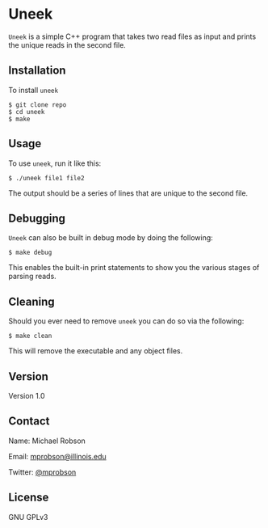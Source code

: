 # Uneek
`Uneek` is a simple C++ program that takes two read files as input and prints the unique reads in the second file.

## Installation
To install `uneek` 
```
$ git clone repo
$ cd uneek
$ make
```

## Usage
To use `uneek`, run it like this:

```
$ ./uneek file1 file2
```

The output should be a series of lines that are unique to the second file.

## Debugging
`Uneek` can also be built in debug mode by doing the following:
```
$ make debug
```

This enables the built-in print statements to show you the various stages of parsing reads.

## Cleaning
Should you ever need to remove `uneek` you can do so via the following:
```
$ make clean
```

This will remove the executable and any object files.

## Version
Version 1.0

## Contact
Name: Michael Robson

Email: <mprobson@illinois.edu>

Twitter: [@mprobson](https://twitter.com/mprobson)

## License
GNU GPLv3

